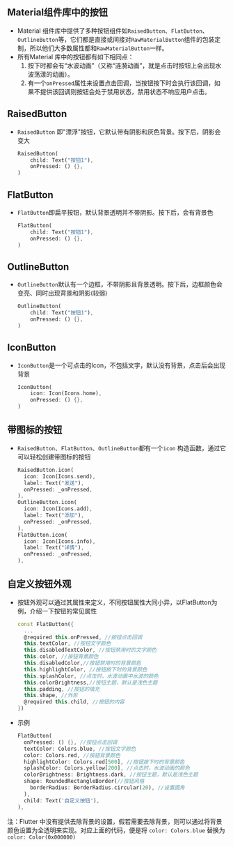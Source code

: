 ## Material组件库中的按钮

+ Material 组件库中提供了多种按钮组件如`RaisedButton`、`FlatButton`、`OutlineButton`等，它们都是直接或间接对`RawMaterialButton`组件的包装定制，所以他们大多数属性都和`RawMaterialButton`一样。
+ 所有Material 库中的按钮都有如下相同点：
  1. 按下时都会有“水波动画”（又称“涟漪动画”，就是点击时按钮上会出现水波荡漾的动画）。
  2. 有一个`onPressed`属性来设置点击回调，当按钮按下时会执行该回调，如果不提供该回调则按钮会处于禁用状态，禁用状态不响应用户点击。



## RaisedButton

+ `RaisedButton` 即"漂浮"按钮，它默认带有阴影和灰色背景。按下后，阴影会变大

  ```dart
  RaisedButton(
      child: Text("按钮1"),
      onPressed: () {},
  )
  ```

  

## FlatButton

+ `FlatButton`即扁平按钮，默认背景透明并不带阴影。按下后，会有背景色

  ```dart
  FlatButton(
      child: Text("按钮1"),
      onPressed: () {},
  )
  ```

  

## OutlineButton

+ `OutlineButton`默认有一个边框，不带阴影且背景透明。按下后，边框颜色会变亮、同时出现背景和阴影(较弱)

  ```dart
  OutlineButton(
      child: Text("按钮1"),
      onPressed: () {},
  )
  ```

  

## IconButton

+ `IconButton`是一个可点击的Icon，不包括文字，默认没有背景，点击后会出现背景

  ```dart
  IconButton(
      icon: Icon(Icons.home),
      onPressed: () {},
  )
  ```

  

## 带图标的按钮

+ `RaisedButton`、`FlatButton`、`OutlineButton`都有一个`icon` 构造函数，通过它可以轻松创建带图标的按钮

  ```dart
  RaisedButton.icon(
    icon: Icon(Icons.send),
    label: Text("发送"),
    onPressed: _onPressed,
  ),
  OutlineButton.icon(
    icon: Icon(Icons.add),
    label: Text("添加"),
    onPressed: _onPressed,
  ),
  FlatButton.icon(
    icon: Icon(Icons.info),
    label: Text("详情"),
    onPressed: _onPressed,
  ),
  ```

  

## 自定义按钮外观

+ 按钮外观可以通过其属性来定义，不同按钮属性大同小异，以FlatButton为例，介绍一下按钮的常见属性

  ```dart
  const FlatButton({
    ...  
    @required this.onPressed, //按钮点击回调
    this.textColor, //按钮文字颜色
    this.disabledTextColor, //按钮禁用时的文字颜色
    this.color, //按钮背景颜色
    this.disabledColor,//按钮禁用时的背景颜色
    this.highlightColor, //按钮按下时的背景颜色
    this.splashColor, //点击时，水波动画中水波的颜色
    this.colorBrightness,//按钮主题，默认是浅色主题 
    this.padding, //按钮的填充
    this.shape, //外形
    @required this.child, //按钮的内容
  })
  ```

+ 示例

  ```dart
  FlatButton(
    onPressed: () {}, //按钮点击回调
    textColor: Colors.blue, //按钮文字颜色
    color: Colors.red, //按钮背景颜色
    highlightColor: Colors.red[500], //按钮按下时的背景颜色
    splashColor: Colors.yellow[200], //点击时，水波动画的颜色
    colorBrightness: Brightness.dark, //按钮主题，默认是浅色主题
    shape: RoundedRectangleBorder(//按钮风格
      borderRadius: BorderRadius.circular(20), //设置圆角
    ),
    child: Text('自定义按钮'),
  ),
  ```

  

注：Flutter 中没有提供去除背景的设置，假若需要去除背景，则可以通过将背景颜色设置为全透明来实现。对应上面的代码，便是将 `color: Colors.blue` 替换为 `color: Color(0x000000)`